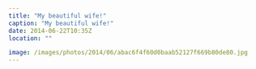 ```yaml
---
title: "My beautiful wife!"
caption: "My beautiful wife!"
date: 2014-06-22T10:35Z
location: ""

image: /images/photos/2014/06/abac6f4f60d0baab52127f669b80de80.jpg
---
```

